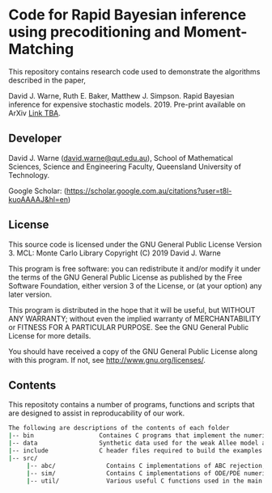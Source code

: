 # Code for Rapid Bayesian inference using precoditioning and Moment-Matching

This repository contains research code used to demonstrate the algorithms described
in the paper,

David J. Warne, Ruth E. Baker, Matthew J. Simpson.
Rapid Bayesian inference for expensive stochastic models. 2019.
Pre-print available on ArXiv [Link TBA](TBA).

## Developer
David J. Warne (david.warne@qut.edu.au), School of Mathematical Sciences, Science and Engineering Faculty, Queensland University of Technology.

Google Scholar: (https://scholar.google.com.au/citations?user=t8l-kuoAAAAJ&hl=en)

## License
This source code is licensed under the GNU General Public License Version 3. MCL: Monte Carlo Library
Copyright (C) 2019  David J. Warne

This program is free software: you can redistribute it and/or modify
it under the terms of the GNU General Public License as published by
the Free Software Foundation, either version 3 of the License, or
(at your option) any later version.

This program is distributed in the hope that it will be useful,
but WITHOUT ANY WARRANTY; without even the implied warranty of
MERCHANTABILITY or FITNESS FOR A PARTICULAR PURPOSE.  See the
GNU General Public License for more details.

You should have received a copy of the GNU General Public License
along with this program.  If not, see <http://www.gnu.org/licenses/>.

## Contents

This repositoty contains a number of programs, functions and scripts that are
designed to assist in reproducability of our work. 

```bash
The following are descriptions of the contents of each folder
|-- bin                  Containes C programs that implement the numerical examples presented in the paper
|-- data                 Synthetic data used for the weak Allee model and scratch assay model
|-- include              C header files required to build the examples programs
|-- src/
     |-- abc/              Contains C implementations of ABC rejection, SMC-ABC, PC-SMC-ABC and MM-SMC-ABC.
     |-- sim/              Contains C implementations of ODE/PDE numerical schemes with error control, and the stochastic lattice-based random-walk model.
     |-- util/             Various useful C functions used in the main programs and functions.
```
